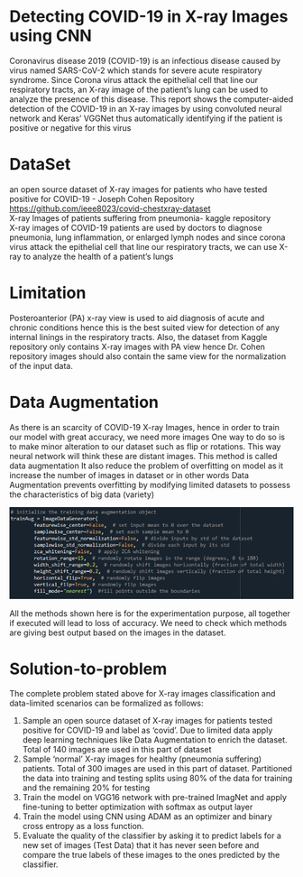 # Detecting COVID-19 in X-ray Images using CNN
Coronavirus disease 2019 (COVID-19) is an infectious disease caused by virus named SARS-CoV-2 which stands for severe acute respiratory syndrome. Since Corona virus attack the epithelial cell that line our respiratory tracts, an X-ray image of the patient’s lung can be used to analyze the presence of this disease. This report shows the computer-aided detection of the COVID-19 in an X-ray images by using convoluted neural network and Keras’ VGGNet thus automatically identifying if the patient is positive or negative for this virus
# DataSet
an open source dataset of X-ray images for patients who have tested positive for COVID-19 - Joseph Cohen Repository https://github.com/ieee8023/covid-chestxray-dataset \
X-ray Images of patients suffering from pneumonia- kaggle repository\
X-ray images of COVID-19 patients are used by doctors to diagnose pneumonia, lung inflammation, or enlarged lymph nodes
and since corona virus attack the epithelial cell that line our respiratory tracts, we can use X-ray to analyze the health of a patient’s lungs
# Limitation
Posteroanterior (PA) x-ray view is used to aid diagnosis of acute and chronic conditions hence this is the best suited view for detection of any internal linings in the respiratory tracts. Also, the dataset from Kaggle repository only contains X-ray images with PA view hence Dr. Cohen repository images should also contain the same view for the normalization of the input data.
# Data Augmentation
As there is an scarcity of COVID-19 X-ray Images, hence in order to train our model with great accuracy, we need more images
One way to do so is to make minor alteration to our dataset such as flip or rotations. This way neural network will think these are distant images. This method is called data augmentation 
It also reduce the problem of overfitting on model as it increase the number of images in dataset or in other words Data Augmentation prevents overfitting by modifying limited datasets to possess the characteristics of big data (variety)
<p align="center">
 <img src="DataAugmenation.png" width="600">
</p>
All the methods shown here is for the experimentation purpose, all together if executed will lead to loss of accuracy. We need to check which methods are giving best output based on the images in the dataset.

# Solution-to-problem
The complete problem stated above for X-ray images classification and data-limited scenarios can be formalized as follows:
1. Sample an open source dataset of X-ray images for patients tested positive for COVID-19 and label as ‘covid’. Due to limited data apply deep learning techniques like Data Augmentation to enrich the dataset. Total of 140 images are used in this part of dataset
2. Sample ‘normal’ X-ray images for healthy (pneumonia suffering) patients. Total of 300 images are used in this part of dataset. Partitioned the data into training and testing splits using 80% of the data for training and the remaining 20% for testing
3. Train the model on VGG16 network with pre-trained ImagNet and apply fine-tuning to better optimization with softmax as output layer
4. Train the model using CNN using ADAM as an optimizer and binary cross entropy as a loss function.
5. Evaluate the quality of the classifier by asking it to predict labels for a new set of images (Test Data) that it has never seen before and compare the true labels of these images to the ones predicted by the classifier.
